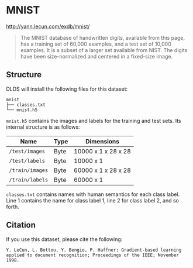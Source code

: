 # MNIST

http://yann.lecun.com/exdb/mnist/

> The MNIST database of handwritten digits, available from this page, has a
> training set of 60,000 examples, and a test set of 10,000 examples. It is a
> subset of a larger set available from NIST. The digits have been
> size-normalized and centered in a fixed-size image.

## Structure

DLDS will install the following files for this dataset:

```
mnist
├── classes.txt
└── mnist.h5
```

`mnist.h5` contains the images and labels for the training and test sets. Its
internal structure is as follows:

| Name              | Type      | Dimensions            |
| ----------------- | --------- | --------------------- |
| `/test/images`    | Byte      | 10000 x 1 x 28 x 28   |
| `/test/labels`    | Byte      | 10000 x 1             |
| `/train/images`   | Byte      | 60000 x 1 x 28 x 28   |
| `/train/labels`   | Byte      | 60000 x 1             |

`classes.txt` contains names with human semantics for each class label.
Line 1 contains the name for class label 1, line 2 for class label 2, and so
forth.

## Citation

If you use this dataset, please cite the following:

```
Y. LeCun, L. Bottou, Y. Bengio, P. Haffner; Gradient-based learning applied to document recognition; Proceedings of the IEEE; November 1998.
```
